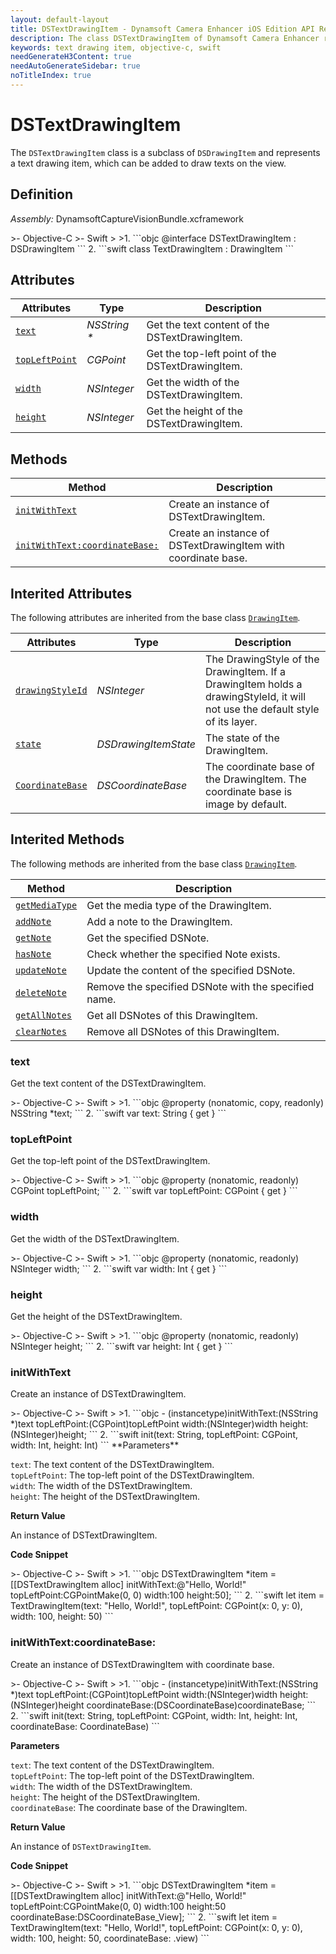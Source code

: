 ```yaml
---
layout: default-layout
title: DSTextDrawingItem - Dynamsoft Camera Enhancer iOS Edition API Reference
description: The class DSTextDrawingItem of Dynamsoft Camera Enhancer represents a text drawing item, which can be added to draw texts on the view.
keywords: text drawing item, objective-c, swift
needGenerateH3Content: true
needAutoGenerateSidebar: true
noTitleIndex: true
---
```


# DSTextDrawingItem

The `DSTextDrawingItem` class is a subclass of `DSDrawingItem` and represents a text drawing item, which can be added to draw texts on the view.

## Definition

*Assembly:* DynamsoftCaptureVisionBundle.xcframework

<div class="sample-code-prefix"></div>
>- Objective-C
>- Swift
>
>1. 
```objc
@interface DSTextDrawingItem : DSDrawingItem
```
2. 
```swift
class TextDrawingItem : DrawingItem
```

## Attributes

| Attributes | Type | Description |
| ---------- | ---- | ----------- |
| [`text`](#text) | *NSString \** |Get the text content of the DSTextDrawingItem. |
| [`topLeftPoint`](#topleftpoint) | *CGPoint* |Get the top-left point of the DSTextDrawingItem. |
| [`width`](#width) | *NSInteger* |Get the width of the DSTextDrawingItem. |
| [`height`](#height) | *NSInteger* |Get the height of the DSTextDrawingItem. |

## Methods

| Method | Description |
|------- |-------------|
| [`initWithText`](#initwithtext) | Create an instance of DSTextDrawingItem. |
| [`initWithText:coordinateBase:`](#initwithtextcoordinatebase) | Create an instance of DSTextDrawingItem with coordinate base. |

## Interited Attributes

The following attributes are inherited from the base class [`DrawingItem`](drawingitem.html).

| Attributes | Type | Description |
| ---------- | ---- | ----------- |
| [`drawingStyleId`](drawingitem.html#drawingstyleid) | *NSInteger* | The DrawingStyle of the DrawingItem. If a DrawingItem holds a drawingStyleId, it will not use the default style of its layer. |
| [`state`](drawingitem.html#state) | *DSDrawingItemState* | The state of the DrawingItem. |
| [`CoordinateBase`](drawingitem.html#coordinatebase) | *DSCoordinateBase* | The coordinate base of the DrawingItem. The coordinate base is image by default. |

## Interited Methods

The following methods are inherited from the base class [`DrawingItem`](drawingitem.html).

| Method | Description |
|------- |-------------|
| [`getMediaType`](drawingitem.html#getmediatype) | Get the media type of the DrawingItem. |
| [`addNote`](drawingitem.html#addnote) | Add a note to the DrawingItem. |
| [`getNote`](drawingitem.html#getnote) | Get the specified DSNote. |
| [`hasNote`](drawingitem.html#hasnote) | Check whether the specified Note exists. |
| [`updateNote`](drawingitem.html#updatenote) | Update the content of the specified DSNote. |
| [`deleteNote`](drawingitem.html#deletenote) | Remove the specified DSNote with the specified name. |
| [`getAllNotes`](drawingitem.html#getallnotes) | Get all DSNotes of this DrawingItem. |
| [`clearNotes`](drawingitem.html#clearnotes) | Remove all DSNotes of this DrawingItem. |

### text

Get the text content of the DSTextDrawingItem.

<div class="sample-code-prefix"></div>
>- Objective-C
>- Swift
>
>1. 
```objc
@property (nonatomic, copy, readonly) NSString *text;
```
2. 
```swift
var text: String { get }
```

### topLeftPoint

Get the top-left point of the DSTextDrawingItem.

<div class="sample-code-prefix"></div>
>- Objective-C
>- Swift
>
>1. 
```objc
@property (nonatomic, readonly) CGPoint topLeftPoint;
```
2. 
```swift
var topLeftPoint: CGPoint { get }
```

### width

Get the width of the DSTextDrawingItem.

<div class="sample-code-prefix"></div>
>- Objective-C
>- Swift
>
>1. 
```objc
@property (nonatomic, readonly) NSInteger width;
```
2. 
```swift
var width: Int { get }
```

### height

Get the height of the DSTextDrawingItem.

<div class="sample-code-prefix"></div>
>- Objective-C
>- Swift
>
>1. 
```objc
@property (nonatomic, readonly) NSInteger height;
```
2. 
```swift
var height: Int { get }
```

### initWithText

Create an instance of DSTextDrawingItem.

<div class="sample-code-prefix"></div>
>- Objective-C
>- Swift
>
>1. 
```objc
- (instancetype)initWithText:(NSString *)text
                topLeftPoint:(CGPoint)topLeftPoint
                       width:(NSInteger)width
                      height:(NSInteger)height;
```
2. 
```swift
init(text: String, topLeftPoint: CGPoint, width: Int, height: Int)
```
**Parameters**

`text`: The text content of the DSTextDrawingItem.  
`topLeftPoint`: The top-left point of the DSTextDrawingItem.  
`width`: The width of the DSTextDrawingItem.  
`height`: The height of the DSTextDrawingItem.  

**Return Value**

An instance of DSTextDrawingItem.

**Code Snippet**

<div class="sample-code-prefix"></div>
>- Objective-C
>- Swift
>
>1. 
```objc
DSTextDrawingItem *item = [[DSTextDrawingItem alloc] initWithText:@"Hello, World!" topLeftPoint:CGPointMake(0, 0) width:100 height:50];
```
2. 
```swift
let item = TextDrawingItem(text: "Hello, World!", topLeftPoint: CGPoint(x: 0, y: 0), width: 100, height: 50)
```

### initWithText:coordinateBase:

Create an instance of DSTextDrawingItem with coordinate base.

<div class="sample-code-prefix"></div>
>- Objective-C
>- Swift
>
>1. 
```objc
- (instancetype)initWithText:(NSString *)text
                topLeftPoint:(CGPoint)topLeftPoint
                       width:(NSInteger)width
                      height:(NSInteger)height
              coordinateBase:(DSCoordinateBase)coordinateBase;
```
2. 
```swift
init(text: String, topLeftPoint: CGPoint, width: Int, height: Int, coordinateBase: CoordinateBase)
```

**Parameters**

`text`: The text content of the DSTextDrawingItem.  
`topLeftPoint`: The top-left point of the DSTextDrawingItem.  
`width`: The width of the DSTextDrawingItem.  
`height`: The height of the DSTextDrawingItem.  
`coordinateBase`: The coordinate base of the DrawingItem.  

**Return Value**

An instance of `DSTextDrawingItem`.

**Code Snippet**

<div class="sample-code-prefix"></div>
>- Objective-C
>- Swift
>
>1. 
```objc
DSTextDrawingItem *item = [[DSTextDrawingItem alloc] initWithText:@"Hello, World!" topLeftPoint:CGPointMake(0, 0) width:100 height:50 coordinateBase:DSCoordinateBase_View];
```
2. 
```swift
let item = TextDrawingItem(text: "Hello, World!", topLeftPoint: CGPoint(x: 0, y: 0), width: 100, height: 50, coordinateBase: .view)
```

